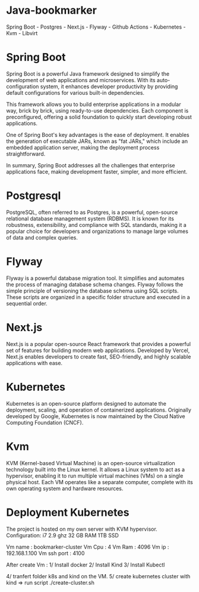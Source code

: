 # Java-bookmarker
Spring Boot - Postgres - Next.js - Flyway - Github Actions - Kubernetes - Kvm - Libvirt

# Spring Boot
Spring Boot is a powerful Java framework designed to simplify the development of web applications and microservices. With its auto-configuration system, it enhances developer productivity by providing default configurations for various built-in dependencies.

This framework allows you to build enterprise applications in a modular way, brick by brick, using ready-to-use dependencies. Each component is preconfigured, offering a solid foundation to quickly start developing robust applications.

One of Spring Boot's key advantages is the ease of deployment. It enables the generation of executable JARs, known as "fat JARs," which include an embedded application server, making the deployment process straightforward.

In summary, Spring Boot addresses all the challenges that enterprise applications face, making development faster, simpler, and more efficient.

# Postgresql
PostgreSQL, often referred to as Postgres, is a powerful, open-source relational database management system (RDBMS). It is known for its robustness, extensibility, and compliance with SQL standards, making it a popular choice for developers and organizations to manage large volumes of data and complex queries.

# Flyway
Flyway is a powerful database migration tool. It simplifies and automates the process of managing database schema changes. Flyway follows the simple principle of versioning the database schema using SQL scripts. These scripts are organized in a specific folder structure and executed in a sequential order.

# Next.js
Next.js is a popular open-source React framework that provides a powerful set of features for building modern web applications. Developed by Vercel, Next.js enables developers to create fast, SEO-friendly, and highly scalable applications with ease.

# Kubernetes
Kubernetes is an open-source platform designed to automate the deployment, scaling, and operation of containerized applications. Originally developed by Google, Kubernetes is now maintained by the Cloud Native Computing Foundation (CNCF).

# Kvm
KVM (Kernel-based Virtual Machine) is an open-source virtualization technology built into the Linux kernel. It allows a Linux system to act as a hypervisor, enabling it to run multiple virtual machines (VMs) on a single physical host. Each VM operates like a separate computer, complete with its own operating system and hardware resources.

# Deployment Kubernetes
The project is hosted on my own server with KVM hypervisor.
Configuration: i7 2.9 ghz
               32 GB RAM
               1TB SSD

Vm name      : bookmarker-cluster
Vm Cpu       : 4
Vm Ram       : 4096
Vm ip        : 192.168.1.100
Vm ssh port  : 4100

After create Vm :
1/ Install docker
2/ Install Kind
3/ Install Kubectl

4/ tranfert folder k8s and kind on the VM.
5/ create kubernetes cluster with kind => run script ./create-cluster.sh

